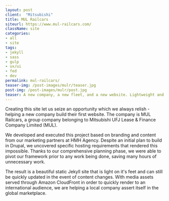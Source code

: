 ```yaml
---
layout: post
client:  "Mitsubishi"
title: MUL Railcars
siteurl: https://www.mul-railcars.com/
className: site
categories:
- all
- site
tags:
- jekyll
- sass
- gulp
- ux/ui
- fed
- dev
permalink: mul-railcars/
teaser-img: /post-images/mulr/teaser.jpg
post-img: /post-images/mulr/post.jpg
teaser: A new company, a new fleet, and a new website. Lightweight and Ready To Roll
---
```


Creating this site let us seize an opportunity which we always relish - helping a new company build their first website. The company is MUL Railcars, a group company belonging to Mitsubishi UFJ Lease & Finance Company Limited (MUL).

We developed and executed this project based on branding and content from our marketing partners at HMH Agency. Despite an initial plan to build in Drupal, we uncovered specific hosting requirements that rendered this impossible. Thanks to our comprehensive planning phase, we were able to pivot our framework prior to any work being done, saving many hours of unnecessary work. 

The result is a beautiful static Jekyll site that is light on it's feet and can still be quickly updated in the event of content changes. With media assets served through Amazon CloudFront in order to quickly render to an international audience, we are helping a local company assert itself in the global marketplace. 